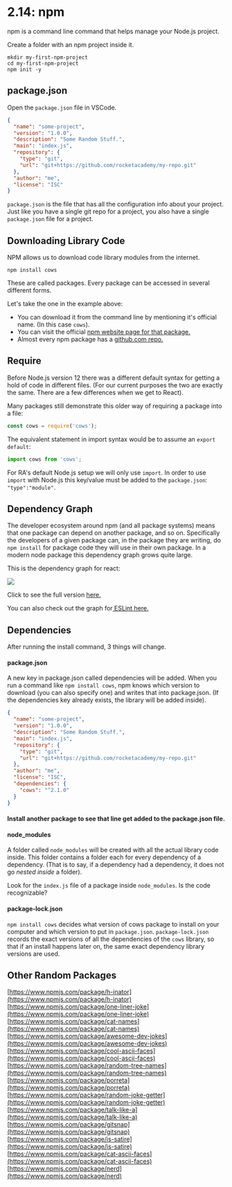 # 2.14: npm

npm is a command line command that helps manage your Node.js project.

Create a folder with an npm project inside it.

```text
mkdir my-first-npm-project
cd my-first-npm-project
npm init -y
```

## package.json

Open the `package.json` file in VSCode.

```json
{
  "name": "some-project",
  "version": "1.0.0",
  "description": "Some Random Stuff.",
  "main": "index.js",
  "repository": {
    "type": "git",
    "url": "git+https://github.com/rocketacademy/my-repo.git"
  },
  "author": "me",
  "license": "ISC"
}
```

`package.json` is the file that has all the configuration info about your project. Just like you have a single git repo for a project, you also have a single `package.json` file for a project.

## Downloading Library Code

NPM allows us to download code library modules from the internet.

```text
npm install cows
```

These are called packages. Every package can be accessed in several different forms.

Let's take the one in the example above:

- You can download it from the command line by mentioning it's official name. \(In this case `cows`\).
- You can visit the official [npm website page for that package.](https://www.npmjs.com/package/cows)
- Almost every npm package has a [github.com repo.](https://github.com/sindresorhus/cows)

## Require

Before Node.js version 12 there was a different default syntax for getting a hold of code in different files. \(For our current purposes the two are exactly the same. There are a few differences when we get to React\).

Many packages still demonstrate this older way of requiring a package into a file:

```js
const cows = require('cows');
```

The equivalent statement in import syntax would be to assume an `export default`:

```js
import cows from 'cows';
```

For RA's default Node.js setup we will only use `import`. In order to use `import` with Node.js this key/value must be added to the `package.json`: `"type":"module"`.

## Dependency Graph

The developer ecosystem around npm \(and all package systems\) means that one package can depend on another package, and so on. Specifically the developers of a given package can, in the package they are writing, do `npm install` for package code they will use in their own package. In a modern node package this dependency graph grows quite large.

This is the dependency graph for react:

![](https://github.com/rocketacademy/swe1-docs/raw/master/images/_dependencies-bgu.png)

Click to see the full version [here.](https://github.com/rocketacademy/swe1-docs/raw/master/images/_dependencies-bgu.png)

You can also check out the graph for[ ESLint here. ](http://npm.broofa.com/?q=eslint)

## Dependencies

After running the install command, 3 things will change.

#### package.json

A new key in package.json called dependencies will be added. When you run a command like `npm install cows`, npm knows which version to download \(you can also specify one\) and writes that into package.json. \(If the dependencies key already exists, the library will be added inside\).

```json
{
  "name": "some-project",
  "version": "1.0.0",
  "description": "Some Random Stuff.",
  "main": "index.js",
  "repository": {
    "type": "git",
    "url": "git+https://github.com/rocketacademy/my-repo.git"
  },
  "author": "me",
  "license": "ISC",
  "dependencies": {
    "cows": "^2.1.0"
  }
}
```

#### Install another package to see that line get added to the package.json file.

#### node_modules

A folder called `node_modules` will be created with all the actual library code inside. This folder contains a folder each for every dependency of a dependency. \(That is to say, if a dependency had a dependency, it does not go _nested inside_ a folder\).

Look for the `index.js` file of a package inside `node_modules`. Is the code recognizable?

#### package-lock.json

`npm install cows` decides what version of cows package to install on your computer and which version to put in `package.json`. `package-lock.json` records the exact versions of all the dependencies of the `cows` library, so that if an install happens later on, the same exact dependency library versions are used.

## Other Random Packages

[https://www.npmjs.com/package/h-inator](https://www.npmjs.com/package/h-inator)  
[https://www.npmjs.com/package/one-liner-joke](https://www.npmjs.com/package/one-liner-joke)  
[https://www.npmjs.com/package/cat-names](https://www.npmjs.com/package/cat-names)  
[https://www.npmjs.com/package/awesome-dev-jokes](https://www.npmjs.com/package/awesome-dev-jokes)  
[https://www.npmjs.com/package/cool-ascii-faces](https://www.npmjs.com/package/cool-ascii-faces)  
[https://www.npmjs.com/package/random-tree-names](https://www.npmjs.com/package/random-tree-names)  
[https://www.npmjs.com/package/porreta](https://www.npmjs.com/package/porreta)  
[https://www.npmjs.com/package/random-joke-getter](https://www.npmjs.com/package/random-joke-getter)  
[https://www.npmjs.com/package/talk-like-a](https://www.npmjs.com/package/talk-like-a)  
[https://www.npmjs.com/package/gitsnap](https://www.npmjs.com/package/gitsnap)  
[https://www.npmjs.com/package/is-satire](https://www.npmjs.com/package/is-satire)  
[https://www.npmjs.com/package/cat-ascii-faces](https://www.npmjs.com/package/cat-ascii-faces)  
[https://www.npmjs.com/package/nerd](https://www.npmjs.com/package/nerd)
